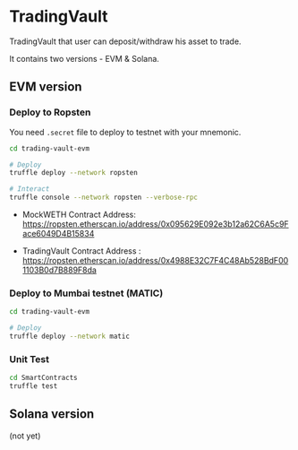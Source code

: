 # TradingVault

TradingVault that user can deposit/withdraw his asset to trade.

It contains two versions - EVM & Solana.

## EVM version

### Deploy to Ropsten

You need `.secret` file to deploy to testnet with your mnemonic.

```bash
cd trading-vault-evm

# Deploy
truffle deploy --network ropsten

# Interact
truffle console --network ropsten --verbose-rpc
```

- MockWETH Contract Address: https://ropsten.etherscan.io/address/0x095629E092e3b12a62C6A5c9Face6049D4B15834

- TradingVault Contract Address : https://ropsten.etherscan.io/address/0x4988E32C7F4C48Ab528BdF001103B0d7B889F8da

### Deploy to Mumbai testnet (MATIC)

```bash
cd trading-vault-evm

# Deploy
truffle deploy --network matic
```

### Unit Test

```bash
cd SmartContracts
truffle test
```


## Solana version
(not yet)


